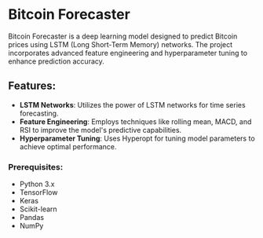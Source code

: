 # Bitcoin Forecaster

Bitcoin Forecaster is a deep learning model designed to predict Bitcoin prices using LSTM (Long Short-Term Memory) networks. The project incorporates advanced feature engineering and hyperparameter tuning to enhance prediction accuracy.

## Features:

- **LSTM Networks**: Utilizes the power of LSTM networks for time series forecasting.
- **Feature Engineering**: Employs techniques like rolling mean, MACD, and RSI to improve the model's predictive capabilities.
- **Hyperparameter Tuning**: Uses Hyperopt for tuning model parameters to achieve optimal performance.

### Prerequisites:

- Python 3.x
- TensorFlow
- Keras
- Scikit-learn
- Pandas
- NumPy
